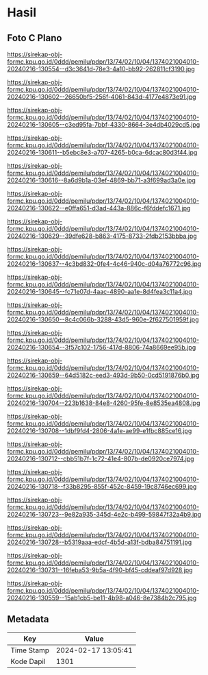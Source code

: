 # Hasil

## Foto C Plano

https://sirekap-obj-formc.kpu.go.id/0ddd/pemilu/pdpr/13/74/02/10/04/1374021004010-20240216-130554--d3c3641d-78e3-4a10-bb92-262811cf3190.jpg

https://sirekap-obj-formc.kpu.go.id/0ddd/pemilu/pdpr/13/74/02/10/04/1374021004010-20240216-130602--26650bf5-256f-4061-843d-4177e4873e91.jpg

https://sirekap-obj-formc.kpu.go.id/0ddd/pemilu/pdpr/13/74/02/10/04/1374021004010-20240216-130605--c3ed95fa-7bbf-4330-8664-3e4db4029cd5.jpg

https://sirekap-obj-formc.kpu.go.id/0ddd/pemilu/pdpr/13/74/02/10/04/1374021004010-20240216-130611--b5ebc8e3-a707-4265-b0ca-6dcac80d3f44.jpg

https://sirekap-obj-formc.kpu.go.id/0ddd/pemilu/pdpr/13/74/02/10/04/1374021004010-20240216-130616--8a6d9b1a-03ef-4869-bb71-a3f699ad3a0e.jpg

https://sirekap-obj-formc.kpu.go.id/0ddd/pemilu/pdpr/13/74/02/10/04/1374021004010-20240216-130622--e0ffa651-d3ad-443a-886c-f6fddefc1671.jpg

https://sirekap-obj-formc.kpu.go.id/0ddd/pemilu/pdpr/13/74/02/10/04/1374021004010-20240216-130629--39dfe628-b863-4175-8733-2fdb2153bbba.jpg

https://sirekap-obj-formc.kpu.go.id/0ddd/pemilu/pdpr/13/74/02/10/04/1374021004010-20240216-130637--4c3bd832-0fe4-4c46-940c-d04a76772c96.jpg

https://sirekap-obj-formc.kpu.go.id/0ddd/pemilu/pdpr/13/74/02/10/04/1374021004010-20240216-130645--fc71e07d-4aac-4890-aa1e-8d4fea3c11a4.jpg

https://sirekap-obj-formc.kpu.go.id/0ddd/pemilu/pdpr/13/74/02/10/04/1374021004010-20240216-130650--8c4c066b-3288-43d5-960e-2f627501959f.jpg

https://sirekap-obj-formc.kpu.go.id/0ddd/pemilu/pdpr/13/74/02/10/04/1374021004010-20240216-130654--3f57c102-1756-417d-8806-74a8669ee95b.jpg

https://sirekap-obj-formc.kpu.go.id/0ddd/pemilu/pdpr/13/74/02/10/04/1374021004010-20240216-130659--64d5182c-eed3-493d-9b50-0cd5191876b0.jpg

https://sirekap-obj-formc.kpu.go.id/0ddd/pemilu/pdpr/13/74/02/10/04/1374021004010-20240216-130704--223b1638-84e8-4260-95fe-8e8535ea4808.jpg

https://sirekap-obj-formc.kpu.go.id/0ddd/pemilu/pdpr/13/74/02/10/04/1374021004010-20240216-130708--1dbf9fd4-2806-4a1e-ae99-e1fbc885ce16.jpg

https://sirekap-obj-formc.kpu.go.id/0ddd/pemilu/pdpr/13/74/02/10/04/1374021004010-20240216-130712--cbb51b7f-1c72-41e4-807b-de0920ce7974.jpg

https://sirekap-obj-formc.kpu.go.id/0ddd/pemilu/pdpr/13/74/02/10/04/1374021004010-20240216-130718--f33b8295-855f-452c-8459-19c8746ec699.jpg

https://sirekap-obj-formc.kpu.go.id/0ddd/pemilu/pdpr/13/74/02/10/04/1374021004010-20240216-130723--9e82a935-345d-4e2c-b499-59847f32a4b9.jpg

https://sirekap-obj-formc.kpu.go.id/0ddd/pemilu/pdpr/13/74/02/10/04/1374021004010-20240216-130728--b5319aaa-edcf-4b5d-a13f-bdba84751191.jpg

https://sirekap-obj-formc.kpu.go.id/0ddd/pemilu/pdpr/13/74/02/10/04/1374021004010-20240216-130731--16feba53-9b5a-4f90-bf45-cddeaf97d928.jpg

https://sirekap-obj-formc.kpu.go.id/0ddd/pemilu/pdpr/13/74/02/10/04/1374021004010-20240216-130559--15ab1cb5-be11-4b98-a046-8e7384b2c795.jpg


## Metadata

| Key        | Value               |
| ---------- | ------------------- |
| Time Stamp | 2024-02-17 13:05:41 |
| Kode Dapil | 1301                |




